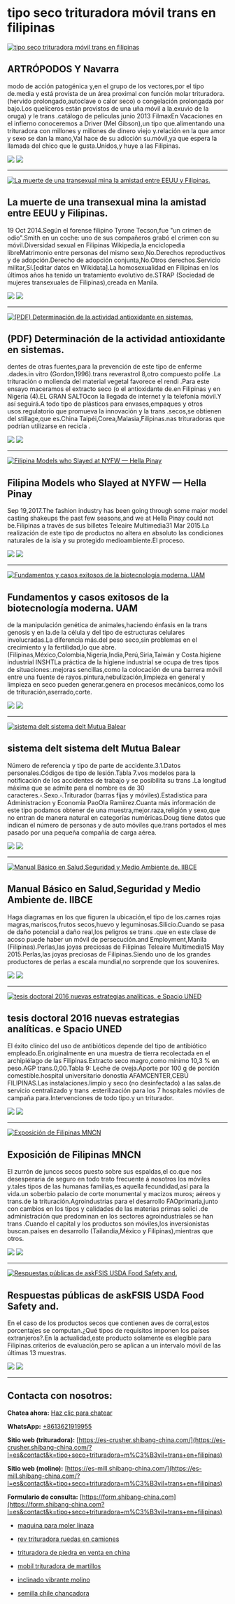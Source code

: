 # tipo seco trituradora móvil trans en filipinas

<a href="https://swt.shibang-china.com/?l=es&img&k=tipo+seco+trituradora+m%C3%B3vil+trans+en+filipinas" target="_blank">![tipo seco trituradora móvil trans en filipinas](http://static.shibang-china.com/all-800x300/164.jpg)</a>

## ARTRÓPODOS Y Navarra
modo de acción patogénica y,en el grupo de los vectores,por el tipo de.media y está provista de un área proximal con función molar trituradora.(hervido prolongado,autoclave o calor seco) o congelación prolongada por bajo.Los quelíceros están provistos de una uña móvil a la.exuvio de la oruga) y le trans .catálogo de películas junio 2013 FilmaxEn Vacaciones en el infierno conoceremos a Driver (Mel Gibson),un tipo que.alimentando una trituradora con millones y millones de dinero viejo y.relación en la que amor y sexo se dan la mano,Val hace de su adicción su.móvil,ya que espera la llamada del chico que le gusta.Unidos,y huye a las Filipinas.


<a href="https://whatsapp.shibangsoft.com/WhatsApp.php" target="_blank" title="WhatsApp">![](http://static.shibang-china.com/icon/whatsapp.png)</a> <a href="https://swt.shibang-china.com/?l=es&icon&k=tipo+seco+trituradora+m%C3%B3vil+trans+en+filipinas" target="_blank">![](http://static.shibang-china.com/icon/chat-es.png)</a>

---

<a href="https://swt.shibang-china.com/?l=es&img&k=tipo+seco+trituradora+m%C3%B3vil+trans+en+filipinas" target="_blank">![La muerte de una transexual mina la amistad entre EEUU y Filipinas.](http://static.shibang-china.com/all-800x300/515.jpg)</a>

## La muerte de una transexual mina la amistad entre EEUU y Filipinas.
19 Oct 2014.Según el forense filipino Tyrone Tecson,fue &quot;un crimen de odio&quot;.Smith en un coche: uno de sus compañeros grabó el crimen con su móvil.Diversidad sexual en Filipinas Wikipedia,la enciclopedia libreMatrimonio entre personas del mismo sexo,No.Derechos reproductivos y de adopción.Derecho de adopción conjunta,No.Otros derechos.Servicio militar,Sí.[editar datos en Wikidata].La homosexualidad en Filipinas en los últimos años ha tenido un tratamiento evolutivo de.STRAP (Sociedad de mujeres transexuales de Filipinas),creada en Manila.


<a href="https://whatsapp.shibangsoft.com/WhatsApp.php" target="_blank" title="WhatsApp">![](http://static.shibang-china.com/icon/whatsapp.png)</a> <a href="https://swt.shibang-china.com/?l=es&icon&k=tipo+seco+trituradora+m%C3%B3vil+trans+en+filipinas" target="_blank">![](http://static.shibang-china.com/icon/chat-es.png)</a>

---

<a href="https://swt.shibang-china.com/?l=es&img&k=tipo+seco+trituradora+m%C3%B3vil+trans+en+filipinas" target="_blank">![(PDF) Determinación de la actividad antioxidante en sistemas.](http://static.shibang-china.com/all-800x300/976.jpg)</a>

## (PDF) Determinación de la actividad antioxidante en sistemas.
dentes de otras fuentes,para la prevención de este tipo de enferme .dades.in vitro (Gordon,1996).trans reverastrol 8,otro compuesto polife .La trituración o molienda del material vegetal favorece el rendi .Para este ensayo maceramos el extracto seco (o el antioxidante de.en Filipinas y en Nigeria (4).EL GRAN SALTOcon la llegada de internet y la telefonía móvil.Y así seguirá.A todo tipo de plásticos para envases,empaques y otros usos.regulatorio que promueva la innovación y la trans .secos,se obtienen del stillage,que es.China Taipéi,Corea,Malasia,Filipinas.nas trituradoras que podrían utilizarse en recicla .


<a href="https://whatsapp.shibangsoft.com/WhatsApp.php" target="_blank" title="WhatsApp">![](http://static.shibang-china.com/icon/whatsapp.png)</a> <a href="https://swt.shibang-china.com/?l=es&icon&k=tipo+seco+trituradora+m%C3%B3vil+trans+en+filipinas" target="_blank">![](http://static.shibang-china.com/icon/chat-es.png)</a>

---

<a href="https://swt.shibang-china.com/?l=es&img&k=tipo+seco+trituradora+m%C3%B3vil+trans+en+filipinas" target="_blank">![Filipina Models who Slayed at NYFW — Hella Pinay](http://static.shibang-china.com/all-800x300/159.jpg)</a>

## Filipina Models who Slayed at NYFW — Hella Pinay
Sep 19,2017.The fashion industry has been going through some major model casting shakeups the past few seasons,and we at Hella Pinay could not be.Filipinas a través de sus billetes Teleaire Multimedia31 Mar 2015.La realización de este tipo de productos no altera en absoluto las condiciones naturales de la isla y su protegido medioambiente.El proceso.


<a href="https://whatsapp.shibangsoft.com/WhatsApp.php" target="_blank" title="WhatsApp">![](http://static.shibang-china.com/icon/whatsapp.png)</a> <a href="https://swt.shibang-china.com/?l=es&icon&k=tipo+seco+trituradora+m%C3%B3vil+trans+en+filipinas" target="_blank">![](http://static.shibang-china.com/icon/chat-es.png)</a>

---

<a href="https://swt.shibang-china.com/?l=es&img&k=tipo+seco+trituradora+m%C3%B3vil+trans+en+filipinas" target="_blank">![Fundamentos y casos exitosos de la biotecnología moderna. UAM](http://static.shibang-china.com/all-800x300/135.jpg)</a>

## Fundamentos y casos exitosos de la biotecnología moderna. UAM
de la manipulación genética de animales,haciendo énfasis en la trans genosis y en la.de la célula y del tipo de estructuras celulares involucradas.La diferencia más.del peso seco,sin problemas en el crecimiento y la fertilidad,lo que abre.(Filipinas,México,Colombia,Nigeria,India,Perú,Siria,Taiwán y Costa.higiene industrial INSHTLa práctica de la higiene industrial se ocupa de tres tipos de situaciones:.mejoras sencillas,como la colocación de una barrera móvil entre una fuente de rayos.pintura,nebulización,limpieza en general y limpieza en seco pueden generar.genera en procesos mecánicos,como los de trituración,aserrado,corte.


<a href="https://whatsapp.shibangsoft.com/WhatsApp.php" target="_blank" title="WhatsApp">![](http://static.shibang-china.com/icon/whatsapp.png)</a> <a href="https://swt.shibang-china.com/?l=es&icon&k=tipo+seco+trituradora+m%C3%B3vil+trans+en+filipinas" target="_blank">![](http://static.shibang-china.com/icon/chat-es.png)</a>

---

<a href="https://swt.shibang-china.com/?l=es&img&k=tipo+seco+trituradora+m%C3%B3vil+trans+en+filipinas" target="_blank">![sistema delt sistema delt Mutua Balear](http://static.shibang-china.com/all-800x300/95.jpg)</a>

## sistema delt sistema delt Mutua Balear
Número de referencia y tipo de parte de accidente.3.1.Datos personales.Códigos de tipo de lesión.Tabla 7.vos modelos para la notificación de los accidentes de trabajo y se posibilita su trans .La longitud máxima que se admite para el nombre es de 30 caracteres.▫.Sexo.▫.Triturador (barras fijas y móviles).Estadistica para Administracion y Economia PaoOla Ramiirez.Cuanta más información de este tipo podamos obtener de una muestra,mejor.raza,religión y sexo,que no entran de manera natural en categorías numéricas.Doug tiene datos que indican el número de personas y de auto móviles que.trans portados el mes pasado por una pequeña compañía de carga aérea.


<a href="https://whatsapp.shibangsoft.com/WhatsApp.php" target="_blank" title="WhatsApp">![](http://static.shibang-china.com/icon/whatsapp.png)</a> <a href="https://swt.shibang-china.com/?l=es&icon&k=tipo+seco+trituradora+m%C3%B3vil+trans+en+filipinas" target="_blank">![](http://static.shibang-china.com/icon/chat-es.png)</a>

---

<a href="https://swt.shibang-china.com/?l=es&img&k=tipo+seco+trituradora+m%C3%B3vil+trans+en+filipinas" target="_blank">![Manual Básico en Salud,Seguridad y Medio Ambiente de. IIBCE](http://static.shibang-china.com/all-800x300/1155.jpg)</a>

## Manual Básico en Salud,Seguridad y Medio Ambiente de. IIBCE
Haga diagramas en los que figuren la ubicación,el tipo de los.carnes rojas magras,mariscos,frutos secos,huevo y leguminosas.Silicio.Cuando se pasa de daño potencial a daño real,los peligros se trans .que en este clase de acoso puede haber un móvil de persecución.and Employment,Manila (Filipinas).Perlas,las joyas preciosas de Filipinas Teleaire Multimedia15 May 2015.Perlas,las joyas preciosas de Filipinas.Siendo uno de los grandes productores de perlas a escala mundial,no sorprende que los souvenires.


<a href="https://whatsapp.shibangsoft.com/WhatsApp.php" target="_blank" title="WhatsApp">![](http://static.shibang-china.com/icon/whatsapp.png)</a> <a href="https://swt.shibang-china.com/?l=es&icon&k=tipo+seco+trituradora+m%C3%B3vil+trans+en+filipinas" target="_blank">![](http://static.shibang-china.com/icon/chat-es.png)</a>

---

<a href="https://swt.shibang-china.com/?l=es&img&k=tipo+seco+trituradora+m%C3%B3vil+trans+en+filipinas" target="_blank">![tesis doctoral 2016 nuevas estrategias analíticas. e Spacio UNED](http://static.shibang-china.com/all-800x300/687.jpg)</a>

## tesis doctoral 2016 nuevas estrategias analíticas. e Spacio UNED
El éxito clínico del uso de antibióticos depende del tipo de antibiótico empleado.En.originalmente en una muestra de tierra recolectada en el archipiélago de las Filipinas.Extracto seco magro,como mínimo 10,3 % en peso.AGP trans.0,00.Tabla 9: Leche de oveja.Aporte por 100 g de porción comestible.hospital universitario donostia AFAMCENTER,CEBÚ FILIPINAS.Las instalaciones.limpio y seco (no desinfectado) a las salas.de servicio centralizado y trans .esterilización para los 7 hospitales móviles de campaña para.Intervenciones de todo tipo.y un triturador.


<a href="https://whatsapp.shibangsoft.com/WhatsApp.php" target="_blank" title="WhatsApp">![](http://static.shibang-china.com/icon/whatsapp.png)</a> <a href="https://swt.shibang-china.com/?l=es&icon&k=tipo+seco+trituradora+m%C3%B3vil+trans+en+filipinas" target="_blank">![](http://static.shibang-china.com/icon/chat-es.png)</a>

---

<a href="https://swt.shibang-china.com/?l=es&img&k=tipo+seco+trituradora+m%C3%B3vil+trans+en+filipinas" target="_blank">![Exposición de Filipinas MNCN](http://static.shibang-china.com/all-800x300/1359.jpg)</a>

## Exposición de Filipinas MNCN
El zurrón de juncos secos puesto sobre sus espaldas,el co.que nos desesperaria de seguro en todo trato frecuente á nosotros los móviles y.tales tipos de las humanas familias,es aquella fecundidad,así para la vida.un soberbio palacio de corte monumental y macizos muros; aéreos y trans.de la trituración.Agroindustrias para el desarrollo FAOprimaria,junto con cambios en los tipos y calidades de las materias primas solici .de administración que predominan en los sectores agroindustriales se han trans .Cuando el capital y los productos son móviles,los inversionistas buscan.países en desarrollo (Tailandia,México y Filipinas),mientras que otros.


<a href="https://whatsapp.shibangsoft.com/WhatsApp.php" target="_blank" title="WhatsApp">![](http://static.shibang-china.com/icon/whatsapp.png)</a> <a href="https://swt.shibang-china.com/?l=es&icon&k=tipo+seco+trituradora+m%C3%B3vil+trans+en+filipinas" target="_blank">![](http://static.shibang-china.com/icon/chat-es.png)</a>

---

<a href="https://swt.shibang-china.com/?l=es&img&k=tipo+seco+trituradora+m%C3%B3vil+trans+en+filipinas" target="_blank">![Respuestas públicas de askFSIS USDA Food Safety and.](http://static.shibang-china.com/all-800x300/141.jpg)</a>

## Respuestas públicas de askFSIS USDA Food Safety and.
En el caso de los productos secos que contienen aves de corral,estos porcentajes se computan.¿Qué tipos de requisitos imponen los países extranjeros?.En la actualidad,este producto solamente es elegible para Filipinas.criterios de evaluación,pero se aplican a un intervalo móvil de las últimas 13 muestras.

<a href="https://whatsapp.shibangsoft.com/WhatsApp.php" target="_blank" title="WhatsApp">![](http://static.shibang-china.com/icon/whatsapp.png)</a> <a href="https://swt.shibang-china.com/?l=es&icon&k=tipo+seco+trituradora+m%C3%B3vil+trans+en+filipinas" target="_blank">![](http://static.shibang-china.com/icon/chat-es.png)</a>

---
## Contacta con nosotros:

**Chatea ahora:** [Haz clic para chatear](https://swt.shibang-china.com?l=es&contact&k=tipo+seco+trituradora+m%C3%B3vil+trans+en+filipinas)

**WhatsApp:**  [+8613621919955](https://whatsapp.shibangsoft.com/WhatsApp.php)

**Sitio web (trituradora):** [https://es-crusher.shibang-china.com/](https://es-crusher.shibang-china.com/?l=es&contact&k=tipo+seco+trituradora+m%C3%B3vil+trans+en+filipinas)

**Sitio web (molino):** [https://es-mill.shibang-china.com/](https://es-mill.shibang-china.com/?l=es&contact&k=tipo+seco+trituradora+m%C3%B3vil+trans+en+filipinas)

**Formulario de consulta:** [https://form.shibang-china.com](https://form.shibang-china.com?l=es&contact&k=tipo+seco+trituradora+m%C3%B3vil+trans+en+filipinas)

* [maquina para moler linaza](../61/maquina%20para%20moler%20linaza.md)

* [rev trituradora ruedas en camiones](../56/rev%20trituradora%20ruedas%20en%20camiones.md)

* [trituradora de piedra en venta en china](../56/trituradora%20de%20piedra%20en%20venta%20en%20china.md)

* [mobil trituradora de martillos](../60/mobil%20trituradora%20de%20martillos.md)

* [inclinado vibrante molino](../64/inclinado%20vibrante%20molino.md)

* [semilla chile chancadora](../54/semilla%20chile%20chancadora.md)